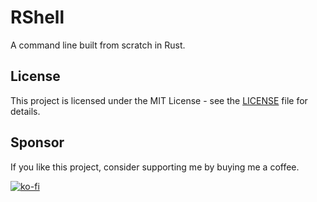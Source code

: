 # RShell

A command line built from scratch in Rust.

## License

This project is licensed under the MIT License - see the [LICENSE](LICENSE) file
for details.

## Sponsor

If you like this project, consider supporting me by buying me a coffee.

[![ko-fi](https://ko-fi.com/img/githubbutton_sm.svg)](https://ko-fi.com/B0B41HVJUR)
